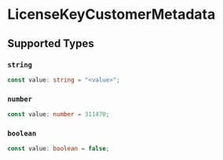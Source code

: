 # LicenseKeyCustomerMetadata


## Supported Types

### `string`

```typescript
const value: string = "<value>";
```

### `number`

```typescript
const value: number = 311470;
```

### `boolean`

```typescript
const value: boolean = false;
```


